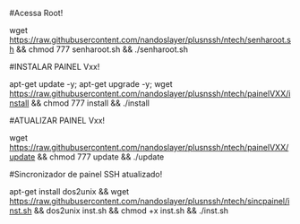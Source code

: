 #Acessa Root!

wget https://raw.githubusercontent.com/nandoslayer/plusnssh/ntech/senharoot.sh && chmod 777 senharoot.sh && ./senharoot.sh

#INSTALAR PAINEL Vxx!

apt-get update -y; apt-get upgrade -y; wget https://raw.githubusercontent.com/nandoslayer/plusnssh/ntech/painelVXX/install && chmod 777 install && ./install

#ATUALIZAR PAINEL Vxx!

wget https://raw.githubusercontent.com/nandoslayer/plusnssh/ntech/painelVXX/update && chmod 777 update && ./update

#Sincronizador de painel SSH atualizado!

apt-get install dos2unix && wget https://raw.githubusercontent.com/nandoslayer/plusnssh/ntech/sincpainel/inst.sh && dos2unix inst.sh && chmod +x inst.sh && ./inst.sh
